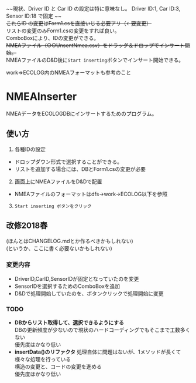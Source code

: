 ~~現状、Driver ID と Car ID の設定は特に意味なし。 Driver ID:1, Car ID:3, Sensor ID:18 で固定 ~~  
~~これらID の変更はForm1.csを直接いじる必要アリ（←要変更）~~  
リストの変更のみForm1.csの変更をすれば良い。  
ComboBoxにより、IDの変更ができる。    
~~NMEAファイル（○○UnsentNmea.csv）をドラッグ＆ドロップでインサート開始。~~  
NMEAファイルのD&D後に`Start inserting`ボタンでインサート開始できる。  

work⇒ECOLOG内のNMEAフォーマットも参考のこと

# NMEAInserter
NMEAデータをECOLOGDBにインサートするためのプログラム。  

## 使い方
1. 各種IDの設定
  - ドロップダウン形式で選択することができる。  
  - リストを追加する場合には、DBとForm1.csの変更が必要
2.  画面上にNMEAファイルをD&Dで配置
  - NMEAファイルのフォーマットはdfs->work->ECOLOG以下を参照  
3. `Start inserting ボタンをクリック`

## 改修2018春
(ほんとはCHANGELOG.mdとか作るべきかもしれない)  
(というか、ここに書く必要ないかもしれない)  

### 変更内容
- DriverID,CarID,SensorIDが固定となっていたのを変更
- SensorIDを選択するためのComboBoxを追加  
- D&Dで処理開始していたのを、ボタンクリックで処理開始に変更  

### TODO
- **DBからリスト取得して、選択できるようにする**  
  DBの更新頻度が少ないので現状のハードコーディングでもそこまで工数多くない  
  優先度はかなり低い  
- **insertData()のリファクタ**
  処理自体に問題はないが、1メソッドが長くて様々な処理を行っている  
  構造の変更と、コードの変更を進める  
  優先度はかなり低い
